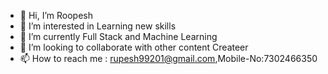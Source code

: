 - 👋 Hi, I’m Roopesh
- 👀 I’m interested in Learning new skills
- 🌱 I’m currently Full Stack and Machine Learning
- 💞️ I’m looking to collaborate with other content Createer
- 📫 How to reach me : rupesh99201@gmail.com,Mobile-No:7302466350

<!---
Rupesh99201/Rupesh99201 is a ✨ special ✨ repository because its `README.md` (this file) appears on your GitHub profile.
You can click the Preview link to take a look at your changes.
--->

